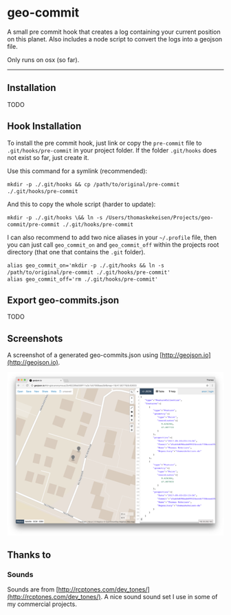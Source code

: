 # geo-commit

A small pre commit hook that creates a log 
containing your current position on this planet. 
Also includes a node script to convert the logs into a geojson file.

Only runs on osx (so far).

---

## Installation

TODO




## Hook Installation

To install the pre commit hook, just link or copy the `pre-commit` file to 
`.git/hooks/pre-commit` in your project folder. If the folder `.git/hooks` 
does not exist so far, just create it.

Use this command for a symlink (recommended):

    mkdir -p ./.git/hooks && cp /path/to/original/pre-commit ./.git/hooks/pre-commit

And this to copy the whole script (harder to update):

    mkdir -p ./.git/hooks \&& ln -s /Users/thomaskekeisen/Projects/geo-commit/pre-commit ./.git/hooks/pre-commit
    
I can also recommend to add two nice aliases in your `~/.profile` file, 
then you can just call `geo_commit_on` and `geo_commit_off` within the projects
root directory (that one that contains the `.git` folder).
     
    alias geo_commit_on='mkdir -p ./.git/hooks && ln -s /path/to/original/pre-commit ./.git/hooks/pre-commit'
    alias geo_commit_off='rm ./.git/hooks/pre-commit'
    
## Export geo-commits.json

TODO

## Screenshots

A screenshot of a generated geo-commits.json using [http://geojson.io](http://geojson.io).

![Screenshot geojson.io](https://raw.githubusercontent.com/blaues0cke/geo-commit/master/images/screenshot-geojson.io.png "Screenshot geojson.io")
    
## Thanks to

### Sounds

Sounds are from [http://rcptones.com/dev_tones/](http://rcptones.com/dev_tones/). A nice sound sound set I use in some of my
commercial projects.